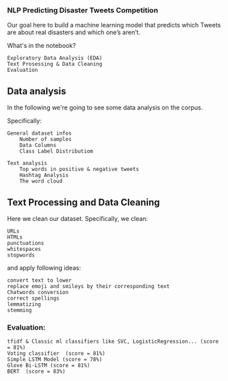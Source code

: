 ### NLP Predicting Disaster Tweets Competition
Our goal here to build a machine learning model that predicts which Tweets are about real disasters and which one’s aren’t.

What's in the notebook?

    Exploratory Data Analysis (EDA)
    Text Prosessing & Data Cleaning
    Evaluation

## Data analysis
In the following we're going to see some data analysis on the corpus.

Specifically:

    General dataset infos
        Number of samples
        Data Columns
        Class Label Distributiom

    Text analysis
        Top words in positive & negative tweets
        Hashtag Analysis
        The word cloud
        

## Text Processing and Data Cleaning
Here we clean our dataset. Specifically, we clean:

    URLs
    HTMLs
    punctuations
    whitespaces
    stopwords
    
and apply following ideas:

    convert text to lower
    replace emoji and smileys by their corresponding text
    Chatwords conversion
    correct spellings
    lemmatizing
    stemming
    
    
    
### Evaluation:

    tfidf & Classic ml classifiers like SVC, LogisticRegression... (score = 81%)
    Voting classifier  (score = 81%)
    Simple LSTM Model (score = 78%)
    Glove Bi-LSTM (score = 81%)
    BERT  (score = 83%)
